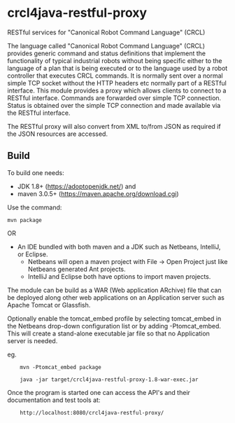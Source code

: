 # crcl4java-restful-proxy
RESTful services for  "Canonical Robot Command Language" (CRCL)

The language called "Canonical Robot Command Language" (CRCL) provides generic command and status definitions that implement the functionality of typical industrial robots without being specific either to the language of a plan that is being executed or to the language used by a robot controller that executes CRCL commands. It is normally sent over a normal simple
TCP socket without the HTTP headers etc normally part of a RESTful interface.
This module provides a proxy which allows clients to connect to a RESTful interface.
Commands are forwarded over simple TCP connection. Status is obtained over the simple
TCP connection and made available via the RESTful interface.

The RESTful proxy will also convert from XML to/from JSON as required if the 
JSON resources are accessed.



Build
-----


To build one needs:
  * JDK 1.8+ (https://adoptopenjdk.net/)  and
  * maven 3.0.5+ (https://maven.apache.org/download.cgi) 
  
Use the command:

    mvn package 

    
OR 

  * An IDE bundled with both maven and a JDK such as Netbeans, IntelliJ, or Eclipse.
      * Netbeans will open a maven project with File -> Open Project just like Netbeans generated Ant projects.
      * IntelliJ and Eclipse both have options to import maven projects.


The module can be build as a WAR (Web application ARchive) file that can be
deployed along other web applications on an Application server such as Apache Tomcat 
or Glassfish.

Optionally enable the tomcat_embed profile  by selecting tomcat_embed in the Netbeans
drop-down configuration list or by adding -Ptomcat_embed. This will create a stand-alone
executable jar file so that no Application server is needed.

eg. 

        mvn -Ptomcat_embed package

        java -jar target/crcl4java-restful-proxy-1.8-war-exec.jar 


Once the program is started one can access the API's and their documentation 
and test tools at:

        http://localhost:8080/crcl4java-restful-proxy/



